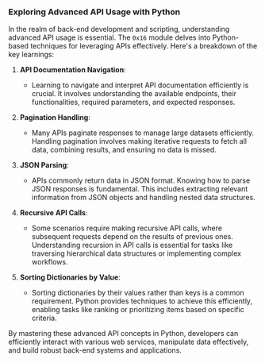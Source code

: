 ### Exploring Advanced API Usage with Python

In the realm of back-end development and scripting, understanding advanced API usage is essential. The `0x16` module delves into Python-based techniques for leveraging APIs effectively. Here's a breakdown of the key learnings:

1. **API Documentation Navigation**:
   - Learning to navigate and interpret API documentation efficiently is crucial. It involves understanding the available endpoints, their functionalities, required parameters, and expected responses.

2. **Pagination Handling**:
   - Many APIs paginate responses to manage large datasets efficiently. Handling pagination involves making iterative requests to fetch all data, combining results, and ensuring no data is missed.

3. **JSON Parsing**:
   - APIs commonly return data in JSON format. Knowing how to parse JSON responses is fundamental. This includes extracting relevant information from JSON objects and handling nested data structures.

4. **Recursive API Calls**:
   - Some scenarios require making recursive API calls, where subsequent requests depend on the results of previous ones. Understanding recursion in API calls is essential for tasks like traversing hierarchical data structures or implementing complex workflows.

5. **Sorting Dictionaries by Value**:
   - Sorting dictionaries by their values rather than keys is a common requirement. Python provides techniques to achieve this efficiently, enabling tasks like ranking or prioritizing items based on specific criteria.

By mastering these advanced API concepts in Python, developers can efficiently interact with various web services, manipulate data effectively, and build robust back-end systems and applications.
